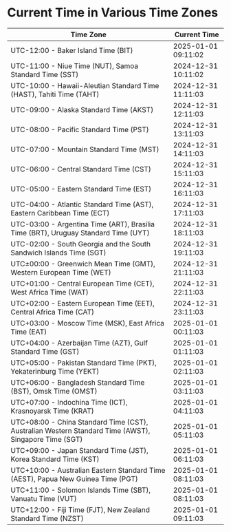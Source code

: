 # Current Time in Various Time Zones

| Time Zone | Current Time |
|-----------|--------------|
| UTC-12:00 - Baker Island Time (BIT) | 2025-01-01 09:11:02 |
| UTC-11:00 - Niue Time (NUT), Samoa Standard Time (SST) | 2024-12-31 10:11:02 |
| UTC-10:00 - Hawaii-Aleutian Standard Time (HAST), Tahiti Time (TAHT) | 2024-12-31 11:11:03 |
| UTC-09:00 - Alaska Standard Time (AKST) | 2024-12-31 12:11:03 |
| UTC-08:00 - Pacific Standard Time (PST) | 2024-12-31 13:11:03 |
| UTC-07:00 - Mountain Standard Time (MST) | 2024-12-31 14:11:03 |
| UTC-06:00 - Central Standard Time (CST) | 2024-12-31 15:11:03 |
| UTC-05:00 - Eastern Standard Time (EST) | 2024-12-31 16:11:03 |
| UTC-04:00 - Atlantic Standard Time (AST), Eastern Caribbean Time (ECT) | 2024-12-31 17:11:03 |
| UTC-03:00 - Argentina Time (ART), Brasília Time (BRT), Uruguay Standard Time (UYT) | 2024-12-31 18:11:03 |
| UTC-02:00 - South Georgia and the South Sandwich Islands Time (SGT) | 2024-12-31 19:11:03 |
| UTC±00:00 - Greenwich Mean Time (GMT), Western European Time (WET) | 2024-12-31 21:11:03 |
| UTC+01:00 - Central European Time (CET), West Africa Time (WAT) | 2024-12-31 22:11:03 |
| UTC+02:00 - Eastern European Time (EET), Central Africa Time (CAT) | 2024-12-31 23:11:03 |
| UTC+03:00 - Moscow Time (MSK), East Africa Time (EAT) | 2025-01-01 00:11:03 |
| UTC+04:00 - Azerbaijan Time (AZT), Gulf Standard Time (GST) | 2025-01-01 01:11:03 |
| UTC+05:00 - Pakistan Standard Time (PKT), Yekaterinburg Time (YEKT) | 2025-01-01 02:11:03 |
| UTC+06:00 - Bangladesh Standard Time (BST), Omsk Time (OMST) | 2025-01-01 03:11:03 |
| UTC+07:00 - Indochina Time (ICT), Krasnoyarsk Time (KRAT) | 2025-01-01 04:11:03 |
| UTC+08:00 - China Standard Time (CST), Australian Western Standard Time (AWST), Singapore Time (SGT) | 2025-01-01 05:11:03 |
| UTC+09:00 - Japan Standard Time (JST), Korea Standard Time (KST) | 2025-01-01 06:11:03 |
| UTC+10:00 - Australian Eastern Standard Time (AEST), Papua New Guinea Time (PGT) | 2025-01-01 08:11:03 |
| UTC+11:00 - Solomon Islands Time (SBT), Vanuatu Time (VUT) | 2025-01-01 08:11:03 |
| UTC+12:00 - Fiji Time (FJT), New Zealand Standard Time (NZST) | 2025-01-01 09:11:03 |
